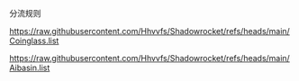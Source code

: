 分流规则

https://raw.githubusercontent.com/Hhvvfs/Shadowrocket/refs/heads/main/Coinglass.list

https://raw.githubusercontent.com/Hhvvfs/Shadowrocket/refs/heads/main/Aibasin.list
